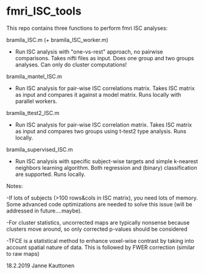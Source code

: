 # fmri_ISC_tools

This repo contains three functions to perform fmri ISC analyses:

bramila_ISC.m (+ bramila_ISC_worker.m)
- Run ISC analysis with "one-vs-rest" approach, no pairwise comparisons. Takes nifti files as input. Does one group and two groups analyses. Can only do cluster computations!

bramila_mantel_ISC.m
- Run ISC analysis for pair-wise ISC correlations matrix. Takes ISC matrix as input and compares it against a model matrix. Runs locally with parallel workers.

bramila_ttest2_ISC.m
- Run ISC analysis for pair-wise ISC correlation matrix. Takes ISC matrix as input and compares two groups using t-test2 type analysis. Runs locally.

bramila_supervised_ISC.m
- Run ISC analysis with specific subject-wise targets and simple k-nearest neighbors learning algorithm. Both regression and (binary) classification are supported. Runs locally.

Notes:

-If lots of subjects (>100 rows&cols in ISC matrix), you need lots of memory. Some advanced code optimizations are needed to solve this issue (will be addressed in future....maybe).

-For cluster statistics, uncorrected maps are typically nonsense because clusters move around, so only corrected p-values should be considered

-TFCE is a statistical method to enhance voxel-wise contrast by taking into account spatial nature of data. This is followed by FWER correction (similar to raw maps)

18.2.2019 Janne Kauttonen
